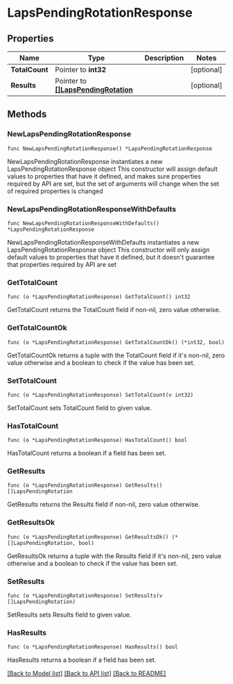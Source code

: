 # LapsPendingRotationResponse

## Properties

Name | Type | Description | Notes
------------ | ------------- | ------------- | -------------
**TotalCount** | Pointer to **int32** |  | [optional] 
**Results** | Pointer to [**[]LapsPendingRotation**](LapsPendingRotation.md) |  | [optional] 

## Methods

### NewLapsPendingRotationResponse

`func NewLapsPendingRotationResponse() *LapsPendingRotationResponse`

NewLapsPendingRotationResponse instantiates a new LapsPendingRotationResponse object
This constructor will assign default values to properties that have it defined,
and makes sure properties required by API are set, but the set of arguments
will change when the set of required properties is changed

### NewLapsPendingRotationResponseWithDefaults

`func NewLapsPendingRotationResponseWithDefaults() *LapsPendingRotationResponse`

NewLapsPendingRotationResponseWithDefaults instantiates a new LapsPendingRotationResponse object
This constructor will only assign default values to properties that have it defined,
but it doesn't guarantee that properties required by API are set

### GetTotalCount

`func (o *LapsPendingRotationResponse) GetTotalCount() int32`

GetTotalCount returns the TotalCount field if non-nil, zero value otherwise.

### GetTotalCountOk

`func (o *LapsPendingRotationResponse) GetTotalCountOk() (*int32, bool)`

GetTotalCountOk returns a tuple with the TotalCount field if it's non-nil, zero value otherwise
and a boolean to check if the value has been set.

### SetTotalCount

`func (o *LapsPendingRotationResponse) SetTotalCount(v int32)`

SetTotalCount sets TotalCount field to given value.

### HasTotalCount

`func (o *LapsPendingRotationResponse) HasTotalCount() bool`

HasTotalCount returns a boolean if a field has been set.

### GetResults

`func (o *LapsPendingRotationResponse) GetResults() []LapsPendingRotation`

GetResults returns the Results field if non-nil, zero value otherwise.

### GetResultsOk

`func (o *LapsPendingRotationResponse) GetResultsOk() (*[]LapsPendingRotation, bool)`

GetResultsOk returns a tuple with the Results field if it's non-nil, zero value otherwise
and a boolean to check if the value has been set.

### SetResults

`func (o *LapsPendingRotationResponse) SetResults(v []LapsPendingRotation)`

SetResults sets Results field to given value.

### HasResults

`func (o *LapsPendingRotationResponse) HasResults() bool`

HasResults returns a boolean if a field has been set.


[[Back to Model list]](../README.md#documentation-for-models) [[Back to API list]](../README.md#documentation-for-api-endpoints) [[Back to README]](../README.md)


